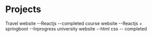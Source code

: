 # Projects

Travel website  --Reactjs --completed
course website  --Reactjs + springboot  --Inprogress 
university website --html css -- completed
